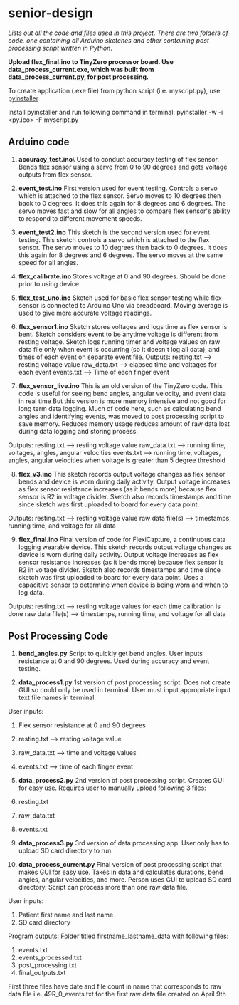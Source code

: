 # senior-design
*Lists out all the code and files used in this project.*
*There are two folders of code, one containing all Arduino sketches and other containing post processing script written in Python.*

**Upload flex_final.ino to TinyZero processor board. Use data_process_current.exe, which was built from data_process_current.py, for post processing.**

To create application (.exe file) from python script (i.e. myscript.py), use [pyinstaller](https://pyinstaller.readthedocs.io/en/stable/) 

Install pyinstaller and run following command in terminal:
pyinstaller -w -i <py.ico> -F myscript.py

## Arduino code

1. **accuracy_test.ino**\ 
Used to conduct accuracy testing of flex sensor. Bends flex sensor using a servo from 0 to 90 degrees and gets voltage outputs from flex sensor.

2. **event_test.ino**
First version used for event testing. Controls a servo which is attached to the flex sensor. Servo moves to 10 degrees then back to 0 degrees. It does this again for 8 degrees and 6 degrees. The servo moves fast and slow for all angles to compare flex sensor's ability to respond to different movement speeds.

3. **event_test2.ino**
This sketch is the second version used for event testing. This sketch controls a servo which is attached to the flex sensor. The servo moves to 10 degrees then back to 0 degrees. It does this again for 8 degrees and 6 degrees. The servo moves at the same speed for all angles.

4. **flex_calibrate.ino**
Stores voltage at 0 and 90 degrees. Should be done prior to using device.

5. **flex_test_uno.ino**
Sketch used for basic flex sensor testing while flex sensor is connected to Arduino Uno via breadboard. Moving average is used to give more accurate voltage readings.

6. **flex_sensor1.ino**
Sketch stores voltages and logs time as flex sensor is bent. Sketch considers event to be anytime voltage is different from resting voltage. Sketch logs running timer and voltage values on raw data file only when event is occurring (so it doesn't log all data), and times of each event on separate event file.
Outputs: resting.txt --> resting voltage value
         raw_data.txt --> elapsed time and voltages for each event
         events.txt --> Time of each finger event
         
7. **flex_sensor_live.ino**
This is an old version of the TinyZero code. This code is useful for seeing bend angles, angular velocity, and event data in real time
But this version is more memory intensive and not good for long term data logging. Much of code here, such as calculating bend angles and identifying events, was moved to post processing script to save memory. Reduces memory usage reduces amount of raw data lost during data logging and storing process.

Outputs: resting.txt --> resting voltage value
         raw_data.txt --> running time, voltages, angles, angular velocities
         events.txt --> running time, voltages, angles, angular velocities when voltage is greater than 5 degree threshold
         
8. **flex_v3.ino**
This sketch records output voltage changes as flex sensor bends and device is worn during daily activity. Output voltage increases as flex sensor resistance increases (as it bends more) because flex sensor is R2 in voltage divider. Sketch also records timestamps and time since sketch was first uploaded to board for every data point.

Outputs: resting.txt --> resting voltage value
         raw data file(s) --> timestamps, running time, and voltage for all data
         
9. **flex_final.ino**
Final version of code for FlexiCapture, a continuous data logging wearable device. This sketch records output voltage changes as device is worn during daily activity. Output voltage increases as flex sensor resistance increases (as it bends more) because flex sensor is R2 in voltage divider. Sketch also records timestamps and time since sketch was first uploaded to board for every data point. Uses a capacitive sensor to determine when device is being worn and when to log data.

Outputs: resting.txt --> resting voltage values for each time calibration is done
         raw data file(s) --> timestamps, running time, and voltage for all data

## Post Processing Code

1. **bend_angles.py**
Script to quickly get bend angles. User inputs resistance at 0 and 90 degrees. Used during accuracy and event testing.

2. **data_process1.py**
1st version of post processing script. Does not create GUI so could only be used in terminal. User must input appropriate input text file names in terminal.

User inputs:
1. Flex sensor resistance at 0 and 90 degrees
2. resting.txt --> resting voltage value
3. raw_data.txt --> time and voltage values
4. events.txt --> time of each finger event

3. **data_process2.py**
2nd version of post processing script. Creates GUI for easy use. Requires user to manually upload following 3 files:
1. resting.txt
2. raw_data.txt
3. events.txt

4. **data_process3.py**
3rd version of data processing app. User only has to upload SD card directory to run.

5. **data_process_current.py**
Final version of post processing script that makes GUI for easy use. Takes in data and calculates durations, bend angles, angular velocities, and more. Person uses GUI to upload SD card directory. Script can process more than one raw data file. 

User inputs:

1. Patient first name and last name
2. SD card directory

Program outputs:
Folder titled firstname_lastname_data with following files:
1. events.txt
2. events_processed.txt
3. post_processing.txt
4. final_outputs.txt

First three files have date and file count in name that corresponds to raw data file
i.e. 49R_0_events.txt for the first raw data file created on April 9th











